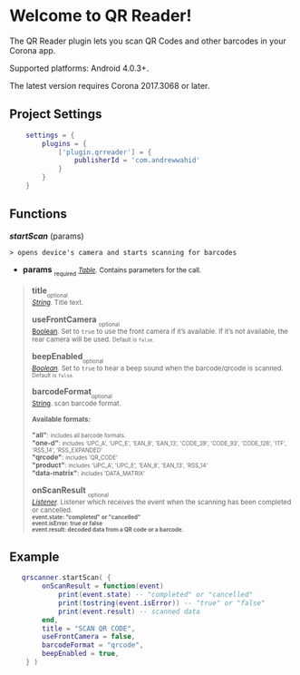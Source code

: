 # Welcome to QR Reader!

The QR Reader plugin lets you scan QR Codes and other barcodes in your Corona app.

Supported platforms: Android 4.0.3+.

The latest version requires Corona 2017.3068 or later.


## Project Settings
```lua
	settings = {
		plugins = {
			['plugin.qrreader'] = {
				publisherId = 'com.andrewwahid'
			}
		}
	}
```


## Functions

 ***startScan*** (params)

	> opens device's camera and starts scanning for barcodes

 + **params** <sub><sub>required</sub></sub>
<small> _[Table](https://docs.coronalabs.com/api/type/Table.html)._ Contains parameters for the call.</small>

> 	 **title**<sub><sub>optional</sub></sub><br>
> 	<small>_[String](https://docs.coronalabs.com/api/type/String.html)._ Title text.</small>
> 
> 	 **useFrontCamera** <sub><sub>optional</sub></sub><br>
> 	<small>[Boolean](https://docs.coronalabs.com/api/type/Boolean.html). Set to `true` to use the front camera if it’s available. If it’s not available, the rear camera will be used. 
> <small>Default is `false`.</small></small>
> 
> 	**beepEnabled**<sub><sub>optional</sub></sub><br> 	<small>
> _[Boolean](https://docs.coronalabs.com/api/type/Boolean.html)._ Set to `true` to hear a beep sound when the barcode/qrcode is scanned.
> <small>Default is `false`.</small></small>
> 
> 	**barcodeFormat**<sub><sub>optional</sub></sub><br>
> 	<small>[String](https://docs.coronalabs.com/api/type/String.html). scan barcode format. <br>	
> **Available formats:** <br>	
> **"all"**: <small>includes all barcode formats. </small><br>
> **"one-d"**: <small>includes 'UPC_A', 'UPC_E', 'EAN_8', 'EAN_13', 'CODE_39', 'CODE_93', 'CODE_128', 'ITF', 'RSS_14', 'RSS_EXPANDED'</small> 	<br>
> **"qrcode"**: <small>includes 'QR_CODE'</small> <br>
> **"product"**: <small>includes 'UPC_A', 'UPC_E', 'EAN_8', 'EAN_13', 'RSS_14'</small> <br>	
> **"data-matrix"**: <small>includes 'DATA_MATRIX'</small> 	</small> 	<br>
> 
> **onScanResult** <sub><sub>optional</sub></sub> <br>	<small>
> _[Listener](https://docs.coronalabs.com/api/type/Listener.html)._ Listener which receives the event when the scanning has been completed
> or cancelled. 	<br>
> <small>**event.state: "completed" or "cancelled"<br>
> 	event.isError: true or false <br>	event.result: decoded data from a QR
> code or a barcode.**</small></small>

##  Example

```lua
   qrscanner.startScan( {
   		onScanResult = function(event) 
   			print(event.state) -- "completed" or "cancelled"
   			print(tostring(event.isError)) -- "true" or "false"
   			print(event.result) -- scanned data
   		end,
   		title = "SCAN QR CODE",
   		useFrontCamera = false,
   		barcodeFormat = "qrcode",
   		beepEnabled = true,
   	} )
 ```
